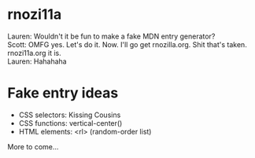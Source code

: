 rnozi11a
========
Lauren: Wouldn't it be fun to make a fake MDN entry generator?  
Scott:  OMFG yes. Let's do it. Now. I'll go get rnozilla.org. Shit that's taken. rnozi11a.org it is.  
Lauren: Hahahaha

Fake entry ideas
================
* CSS selectors: Kissing Cousins
* CSS functions: vertical-center()
* HTML elements: \<rl\> (random-order list)

More to come...
